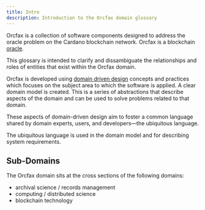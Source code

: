 ```yaml
---
title: Intro
description: Introduction to the Orcfax domain glossary
---
```


Orcfax is a collection of software components designed to address the oracle problem on the Cardano blockchain network. Orcfax is a blockchain [oracle](https://docs.orcfax.io/oracle-basics#what-is-an-oracle).

This glossary is intended to clarify and dissambiguate the relationships and roles of entities that exist within the Orcfax domain.

Orcfax is developed using [domain driven design](https://en.wikipedia.org/wiki/Domain-driven_design) concepts and practices which focuses on the subject area to which the software is applied. A clear domain model is created. This is a series of abstractions that describe aspects of the domain and can be used to solve problems related to that domain.



These aspects of domain-driven design aim to foster a common language shared by domain experts, users, and developers—the ubiquitous language. 

The ubiquitous language is used in the domain model and for describing system requirements.


## Sub-Domains

The Orcfax domain sits at the cross sections of the following domains:
- archival science / records management
- computing / distributed science
- blockchain technology


